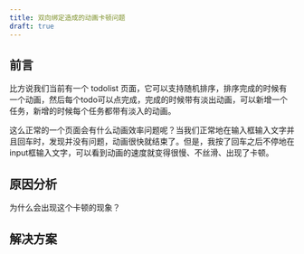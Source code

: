 ```yaml
---
title: 双向绑定造成的动画卡顿问题
draft: true
---
```


## 前言

比方说我们当前有一个 todolist 页面，它可以支持随机排序，排序完成的时候有一个动画，然后每个todo可以点完成，完成的时候带有淡出动画，可以新增一个任务，新增的时候每个任务都带有淡入的动画。

这么正常的一个页面会有什么动画效率问题呢？当我们正常地在输入框输入文字并且回车时，发现并没有问题，动画很快就结束了。但是，我按了回车之后不停地在input框输入文字，可以看到动画的速度就变得很慢、不丝滑、出现了卡顿。

## 原因分析

为什么会出现这个卡顿的现象？

## 解决方案